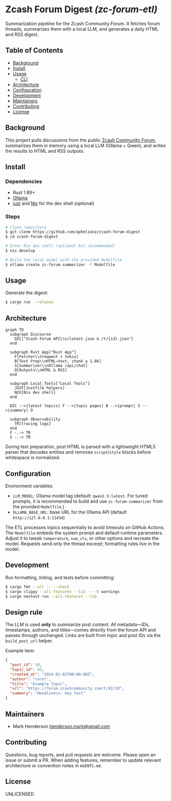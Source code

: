 # Zcash Forum Digest _(zc-forum-etl)_

Summarization pipeline for the Zcash Community Forum. It fetches forum threads, summarizes them with a local LLM, and generates a daily HTML and RSS digest.

## Table of Contents
- [Background](#background)
- [Install](#install)
- [Usage](#usage)
  - [CLI](#cli)
- [Architecture](#architecture)
- [Configuration](#configuration)
- [Development](#development)
- [Maintainers](#maintainers)
- [Contributing](#contributing)
- [License](#license)

## Background
This project pulls discussions from the public [Zcash Community Forum](https://forum.zcashcommunity.com/),
summarizes them in memory using a local LLM (Ollama + Qwen), and writes the
results to HTML and RSS outputs.

## Install
### Dependencies
- Rust 1.89+
- [Ollama](https://ollama.com/)
- [just](https://github.com/casey/just) and [Nix](https://nixos.org/) for the dev shell (optional)

### Steps
```sh
# Clone repository
$ git clone https://github.com/aphelionz/zcash-forum-digest
$ cd zcash-forum-digest

# Enter Nix dev shell (optional but recommended)
$ nix develop

# Build the local model with the provided Modelfile
$ ollama create zc-forum-summarizer -f Modelfile
```

## Usage
Generate the digest:
```sh
$ cargo run --release
```

## Architecture
```mermaid
graph TD
  subgraph Discourse
    DZC["Zcash Forum API\\n/latest.json & /t/{id}.json"]
  end

  subgraph Rust_App["Rust App"]
    F[Fetcher\\nreqwest + tokio]
    B[Text Prep\\nHTML→text, chunk ≤ 1.8k]
    S[Summarizer\\nOllama /api/chat]
    O[Outputs\\nHTML & RSS]
  end

  subgraph Local_Tools["Local Tools"]
    JUST[Justfile helpers]
    NIX[Nix dev shell]
  end

  DZC -->|latest topics| F -->|topic pages| B -->|prompt| S -->|summary| O

  subgraph Observability
    TR[tracing logs]
  end
  F -.-> TR
  S -.-> TR
```

During text preparation, post HTML is parsed with a lightweight HTML5 parser
that decodes entities and removes `script`/`style` blocks before whitespace
is normalized.

## Configuration
Environment variables:
- `LLM_MODEL`: Ollama model tag (default: `qwen2.5:latest`. For tuned prompts, it is recommended to build and use `zc-forum-summarizer` from the provided `Modelfile`.)
- `OLLAMA_BASE_URL`: base URL for the Ollama API (default `http://127.0.0.1:11434`)

The ETL processes topics sequentially to avoid timeouts on GitHub Actions.
The `Modelfile` embeds the system prompt and default runtime parameters. Adjust it to tweak
`temperature`, `num_ctx`, or other options and recreate the model. Requests send only the
thread excerpt; formatting rules live in the model.

## Development
Run formatting, linting, and tests before committing:
```sh
$ cargo fmt --all -- --check
$ cargo clippy --all-features --lib -- -D warnings
$ cargo nextest run --all-features --lib
```

## Design rule

The LLM is used **only** to summarize post content. All metadata—IDs,
timestamps, authors, and titles—comes directly from the forum API and passes
through unchanged. Links are built from topic and post IDs via the
`build_post_url` helper.

Example item:

```json
{
  "post_id": 10,
  "topic_id": 42,
  "created_at": "2024-01-01T00:00:00Z",
  "author": "carol",
  "title": "Example Topic",
  "url": "https://forum.zcashcommunity.com/t/42/10",
  "summary": "Headline\n- key fact"
}
```

## Maintainers
- Mark Henderson <henderson.mark@gmail.com>

## Contributing
Questions, bug reports, and pull requests are welcome. Please open an
issue or submit a PR. When adding features, remember to update relevant
architecture or convention notes in `AGENTS.md`.

## License
UNLICENSED
